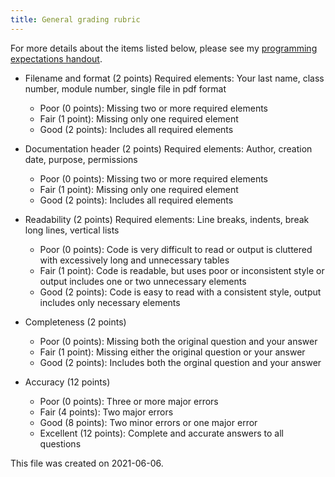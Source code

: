 ```yaml
---
title: General grading rubric
---
```


For more details about the items listed below, please see my [programming expectations handout][pro1].

+ Filename and format (2 points) Required elements: Your last name, class number, module number, single file in pdf format
  + Poor (0 points): Missing two or more required elements
  + Fair (1 point): Missing only one required element
  + Good (2 points): Includes all required elements
  
+ Documentation header (2 points) Required elements: Author, creation date, purpose, permissions
  + Poor (0 points): Missing two or more required elements
  + Fair (1 point): Missing only one required element
  + Good (2 points): Includes all required elements

+ Readability (2 points) Required elements: Line breaks, indents, break long lines, vertical lists
  + Poor (0 points): Code is very difficult to read or output is cluttered with excessively long and unnecessary tables
  + Fair (1 point): Code is readable, but uses poor or inconsistent style or  output includes one or two unnecessary elements
  + Good (2 points): Code is easy to read with a consistent style, output includes only necessary elements

+ Completeness (2 points)
  + Poor (0 points): Missing both the original question and your answer
  + Fair (1 point): Missing either the original question or your answer
  + Good (2 points): Includes both the orginal question and your answer
  
+ Accuracy (12 points)
  + Poor (0 points): Three or more major errors
  + Fair (4 points): Two major errors
  + Good (8 points): Two minor errors or one major error
  + Excellent (12 points): Complete and accurate answers to all questions

This file was created on 2021-06-06.

[pro1]: https://github.com/pmean/classes/blob/master/software-engineering/src/programming-expectations.md